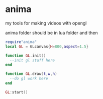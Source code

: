# anima
my tools for making videos with opengl

anima folder should be in lua folder and then

```lua
require"anima"
local GL = GLcanvas{H=800,aspect=1.5}

function GL.init()
  --init gl stuff here
end

function GL.draw(t,w,h)
  --do gl work here
end

GL:start()
```
